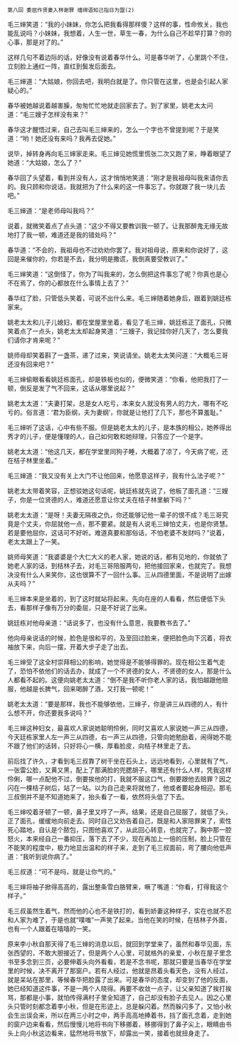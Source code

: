     第八回 委屈作贤妻入林谢罪 缠绵语知己指日为盟(2) 

   毛三婶笑道：“我的小妹妹，你怎么把我看得那样傻？这样的事，性命攸关，我也能乱说吗？小妹妹，我想着，人生一世，草生一春，为什么自己不趁早打算？你的心事，那是对了的。”

   这样几句不着边际的话，好像没有说着春华什么。可是春华听了，心里跳个不住，立刻脸上通红一阵，直红到鬓发后面去。

   毛三婶道：“大姑娘，你回去吧，我明白就是了。你只管在这里，也是会引起人家疑心的。”

   春华被她越说着越害臊，匆匆忙忙地就走回家去了。到了家里，姚老太太问道：“毛三嫂子怎样没有来？”

   春华这才醒悟过来，自己去叫毛三婶来的，怎么一个字也不曾提到呢？于是笑道：“哟！她还没有来吗？我再去促她。”

   说毕，掉转身再向毛三婶家走来。毛三婶见她慌里慌张二次又跑了来，睁着眼望了她道：“大姑娘，怎么了？”

   春华回了头望着，看到并没有人，这才悄悄地笑道：“刚才是我祖母叫我来请你去的。我只顾和你说话，我就把为了什么来的这一件事忘了。你就跟了我一块儿去吧。”

   毛三婶道：“是老师母叫我吗？”

   说着，就微笑着点了点头道：“这少不得又要教训我一顿了。让我那醉鬼无缘无故地打了我一顿，难道还是我的错处吗？”

   春华道：“不会的，我祖母也不过劝劝你罢了。我对祖母说，原来和你说好了，这回是来催你的，你若是不去，我分明是撒谎，我倒真要受教训了。”

   毛三婶笑道：“这倒怪了，你为了叫我来的，怎么倒把这件事忘了呢？你真也是心不在焉了，你的心都放在什么事情上去了？”

   春华红了脸，只管低头笑着，可说不出什么来。毛三婶随着她身后，跟着到姚廷栋家来。

   姚老太太和儿子儿媳妇，都在堂屋里坐着，看见了毛三婶，姚廷栋正了面孔，只微笑着点了一点头，姚老太太却起身笑道：“三嫂子，我记挂你好几天了，怎么要我们请你才肯来呢？”

   姚师母却笑着斟了一盏茶，递了过来，笑说请坐。姚老太太笑问道：“大概毛三哥还没有回来吧？”

   毛三婶偷眼看看姚廷栋面孔，却是铁板也似的，便微笑道：“你看，他把我打了一顿，倒反是发了气不回来，这话从哪里说起？”

   姚老太太道：“夫妻打架，总是女人吃亏，本来女人就没有男人的力大，哪有不吃亏的。俗言道：‘君为臣纲，夫为妻纲’，你就是让他打了几下，那也不算羞耻。”

   毛三婶听了这话，心中有些不服。但是姚老太太的儿子，是本族的相公，她养得出秀才的儿子，便是懂理的人，自己如何敢和她辩理，只答应了一个是字。

   姚老太太道：“他这几天，都在学堂里同狗子睡，大概着了凉了，今天病了呢，还在桔子林里坐着。”

   毛三婶道：“我又没有关上大门不让他回来，他愿意这样子，我有什么法子呢？”

   姚老太太带着笑容，正想驳她这句话呢，姚廷栋就先说了，他板了面孔道：“三嫂子，你是一位贤德的人，难道还愿意让你丈夫在桔子林里躺下吗？”

   姚老太太道：“是呀！夫妻无隔夜之仇，你还能够记他一辈子的恨不成？毛三哥究竟是个丈夫，你屈就他一点，那不要紧。就是有人说毛三婶怕丈夫，也是你贤慧。若是要他屈你，这话可不好听。难道真要和那俗话，不怕老婆不发财吗？”说着，老太太跟上了一笑。

   姚师母笑道：“我婆婆是个大仁大义的老人家，她说的话，都有见地的，你就依了她老人家的话，到桔林子去，对毛三哥陪服两句，把他接回家来，也就完了。我想决没有什么人来笑你，这也很算不了一回什么事。三从四德里面，不是说明了出嫁从夫吗？”

   毛三婶本来是坐着的，到了这时就站将起来。先向在座的人看看，然后便低下头去，看那样子像有万分的委屈，只是不好说了出来。

   姚廷栋对他母亲道：“话说多了，也没有什么意思，我要教书去了。”

   他向母亲说话的时候，脸色是很和平的，及至回过脸来，便把脸色向下沉着，将衣袖放下来，向后一摆，开着大步子走了出去。

   毛三婶受了这全村崇拜相公的影响，她觉得是不能够得罪的。现在相公生着气走了，恐怕不依他们的话去办，就成了一个不贤德的女人，不贤德的女人，那是什么人都看不起的。这便向姚老太太道：“倒不是我不听你老人家的话，我怕越跟他赔服，他越是长脾气，回来喝醉了酒，又打我一顿呢！”

   姚老太太道：“要是那样，我也不能够依他，三婶子，你是讲三从四德的人，有什么想不开，你还要我多说吗？”

   毛三婶这种妇女，最喜欢人家说她聪明伶俐，同时又喜欢人家说她一声三从四德，今天廷栋家里人左一声三从四德，右一声三从四德，只管向她勉励着，闹得她不能不跟了他们的话转，只好将心一横，厚看脸皮，向桔子林里走了去。

   前后找了许久，才看到毛三叔靠了树干坐在石头上，远远地看到，心里就有了气，一张雷公脸，又黄又黑，配上了那满脸的兜腮胡子，哪里还有什么人样，凭我这样伶俐，哪一点配他不过，倒要挨他的打，我就不服这口气，倒要跟他去赔罪？因之闪在一棵桔子树后，站了一站。以为自己走来将就他了，他或者要起身相迎。那毛三叔倒并不是不知道她来了，抬头看了一看，依然将头低了下去。

   毛三婶咬着牙顿了一顿，鼻子里又哼了一声。结果，还是自己屈服了，就低了头，正了面孔，缓缓地向前走去。同时自己又劝告着自己，既是和人家陪罪来了，索性死心踏地，自认是个脓包，只图他喜欢了，从此回心转意，也就完了。胸中那一腔怒火，本来经自己一番抑压，落下去了不少，现在再加上一倍的压制，脸上只管在不能笑的程度中，极力地显出温和的样子来，走到了毛三叔面前，弯了腰向他低声道：“我听到说你病了。”

   毛三叔道：“可不是吗，就是让你气的。”

   毛三婶将袖子掀得高高的，露出整条雪白胳臂来，噘了嘴道：“你看，打得我这个样子。”

   毛三叔虽然生着气，然而他的心也不是铁打的，看到娇妻这种样子，实在也就不忍和人家为难了，于是也就“噗嗤”一声笑了起来。当他在笑的时候，在桔林子外面，也有一个人跟着在嘻嘻的一笑。

   原来李小秋自那天得了毛三婶的消息以后，就回到学堂来了，虽然和春华见面，东张西望的，不敢大胆接近了，但是两个人心里，可就格外的亲爱，小秋在屋子里念书至多念到三页，必要伸着头向外看看，若是不念书呢，那就只要是当春华在学堂里的时候，决不离开了那窗户。若有人经过，他就是昂着头看天色，没有人经过，就是呆站在那里，等候春华把脸露了出来。可是春华的态度，却变到了他的反面，她已经知道这件事，不是一两个人晓得。再要不收敛一点子，让父亲知道了挨打挨骂，那都是小事，就怕传得满村子里全知道了，自己却没有脸子去见人。因之心里头只管时刻都念着李小秋，但是在形迹上，总是躲闪着。然而躲闪多了，又怕小秋会生出误会来，所以在两三小时之中，两手高高地捧着书，挡了面孔念着，走到她的窗户边来看看，然后慢慢儿地将书向下移挪着，移挪得到了鼻子尖上，眼睛由书头上向小秋这边看来，猛然地将书放下，却露出一笑，接着也就扭身走了。

